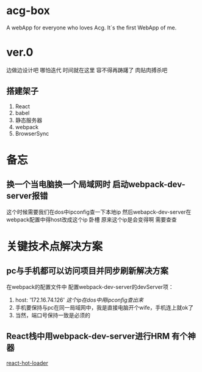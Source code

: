 # acg-box
A webApp for everyone who loves Acg. It`s the first WebApp of me. 

# ver.0
边做边设计吧 哪怕迭代 时间就在这里 容不得再踌躇了 肉贴肉搏杀吧
## 搭建架子
1. React
2. babel
3. 静态服务器
4. webpack
5. BrowserSync

# 备忘
## 换一个当电脑换一个局域网时 启动webpack-dev-server报错
这个时候需要我们在dos中ipconfig查一下本地ip 然后webapck-dev-server在webpack配置中得host改成这个ip
卧槽 原来这个ip是会变得啊 需要查查

# 关键技术点解决方案
## pc与手机都可以访问项目并同步刷新解决方案
在webpack的配置文件中 配置webpack-dev-server的devServer项：
1. host: '172.16.74.126'  *这个ip在dos中用ipconfig查出来*
2. 手机要保持与pc在同一局域网中，我是直接电脑开个wife，手机连上就ok了
3. 当然，端口号保持一致是必须的

## React栈中用webpack-dev-server进行HRM 有个神器
[react-hot-loader](https://www.webpackjs.com/guides/hot-module-replacement/#其他代码和框架)



